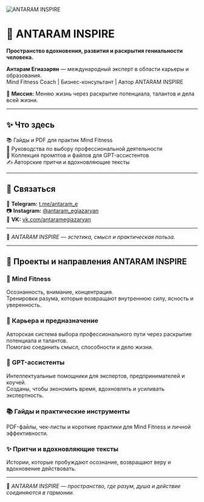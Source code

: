 ![ANTARAM INSPIRE](https://raw.githubusercontent.com/Antaram-Inspire/ANTARAM-INSPIRE/main/banner.png)

# 🌿 ANTARAM INSPIRE  

**Пространство вдохновения, развития и раскрытия гениальности человека.**

**Антарам Егиазарян** — международный эксперт в области карьеры и образования.  
Mind Fitness Coach | Бизнес-консультант | Автор ANTARAM INSPIRE  

🌸 **Миссия:** Меняю жизнь через раскрытие потенциала, талантов и дела всей жизни.  

---

## ✨ Что здесь  
📚 Гайды и PDF для практик Mind Fitness  
🧭 Руководства по выбору профессиональной деятельности  
🧠 Коллекция промптов и файлов для GPT-ассистентов  
✍️ Авторские притчи и вдохновляющие тексты  

---

## 💛 Связаться  
📩 **Telegram:** [t.me/antaram_e](https://t.me/antaram_e)  
📷 **Instagram:** [@antaram_egiazaryan](https://www.instagram.com/antaram_egiazaryan/)  
💬 **VK:** [vk.com/antaramegiazaryan](https://vk.com/antaramegiazaryan)

---

🌿 *ANTARAM INSPIRE — эстетика, смысл и практическая польза.*

---

## 🌟 Проекты и направления ANTARAM INSPIRE  

### 🧠 **Mind Fitness**  
Осознанность, внимание, концентрация.  
Тренировки разума, которые возвращают внутреннюю силу, ясность и уверенность.  

### 🎯 **Карьера и предназначение**  
Авторская система выбора профессионального пути через раскрытие потенциала и талантов.  
Помогаю соединить смысл, способности и дело жизни.  

### 🤖 **GPT-ассистенты**  
Интеллектуальные помощники для экспертов, предпринимателей и коучей.  
Созданы, чтобы экономить время, вдохновлять и усиливать экспертность.  

### 📚 **Гайды и практические инструменты**  
PDF-файлы, чек-листы и короткие практики для Mind Fitness и личной эффективности.  

### ✨ **Притчи и вдохновляющие тексты**  
Истории, которые пробуждают осознание, возвращают веру и вдохновение действовать.  

---

💫 *ANTARAM INSPIRE — пространство, где разум, душа и действие соединяются в гармонии.*
